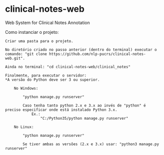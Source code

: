 # clinical-notes-web
Web System for Clinical Notes Annotation

Como instanciar o projeto:

    Criar uma pasta para o projeto.

    No diretório criado no passo anterior (dentro do terminal) executar o comando: "git clone https://github.com/nlp-pucrs/clinical-notes-web.git".

    Ainda no terminal: "cd clinical-notes-web/clinical_notes"

    Finalmente, para executar o servidor: 
    *A versão do Python deve ser 3 ou superior.
    
        No Windows:

            "python manage.py runserver"

            Caso tenha tanto python 2.x e 3.x ao invés de "python" é preciso especificar onde está instalado Python 3.x.
                Ex.:
                    "C:/Python35/python manage.py runserver"

        No Linux:

            "python manage.py runserver" 
            
            Se tiver ambas as versões (2.x e 3.x) usar: "python3 manage.py runserver"